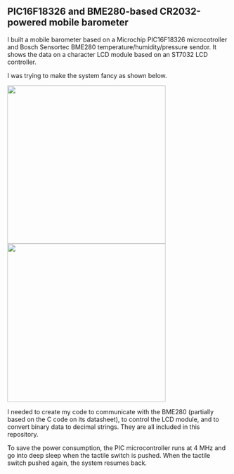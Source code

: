 ## PIC16F18326 and BME280-based CR2032-powered mobile barometer
I built a mobile barometer based on a Microchip PIC16F18326 microcotroller and Bosch Sensortec BME280 temperature/humidity/pressure sendor. It shows the data on a character LCD module based on an ST7032 LCD controller.

I was trying to make the system fancy as shown below.

<img src="DSC00086.JPG" style="width:360px" />
<img src="DSC00112.JPG" style="width:360px" />

I needed to create my code to communicate with the BME280 (partially based on the C code on its datasheet), to control the LCD module, and to convert binary data to decimal strings. They are all included in this repository.

To save the power consumption, the PIC microcontroller runs at 4 MHz and go into deep sleep when the tactile switch is pushed. When the tactile switch pushed again, the system resumes back.
